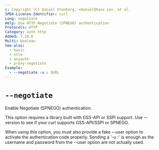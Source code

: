 ```yaml
---
c: Copyright (C) Daniel Stenberg, <daniel@haxx.se>, et al.
SPDX-License-Identifier: curl
Long: negotiate
Help: Use HTTP Negotiate (SPNEGO) authentication
Protocols: HTTP
Category: auth http
Added: 7.10.6
Multi: boolean
See-also:
  - basic
  - ntlm
  - anyauth
  - proxy-negotiate
Example:
  - --negotiate -u : $URL
---
```


# `--negotiate`

Enable Negotiate (SPNEGO) authentication.

This option requires a library built with GSS-API or SSPI support. Use
--version to see if your curl supports GSS-API/SSPI or SPNEGO.

When using this option, you must also provide a fake --user option to activate
the authentication code properly. Sending a '-u :' is enough as the username
and password from the --user option are not actually used.
